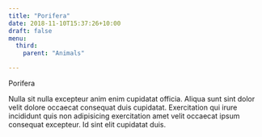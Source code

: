```yaml
---
title: "Porifera"
date: 2018-11-10T15:37:26+10:00
draft: false
menu: 
  third:
    parent: "Animals"

---
```


Porifera

Nulla sit nulla excepteur anim enim cupidatat officia. Aliqua sunt sint dolor velit dolore occaecat consequat duis cupidatat. Exercitation qui irure incididunt quis non adipisicing exercitation amet velit occaecat ipsum consequat excepteur. Id sint elit cupidatat duis.